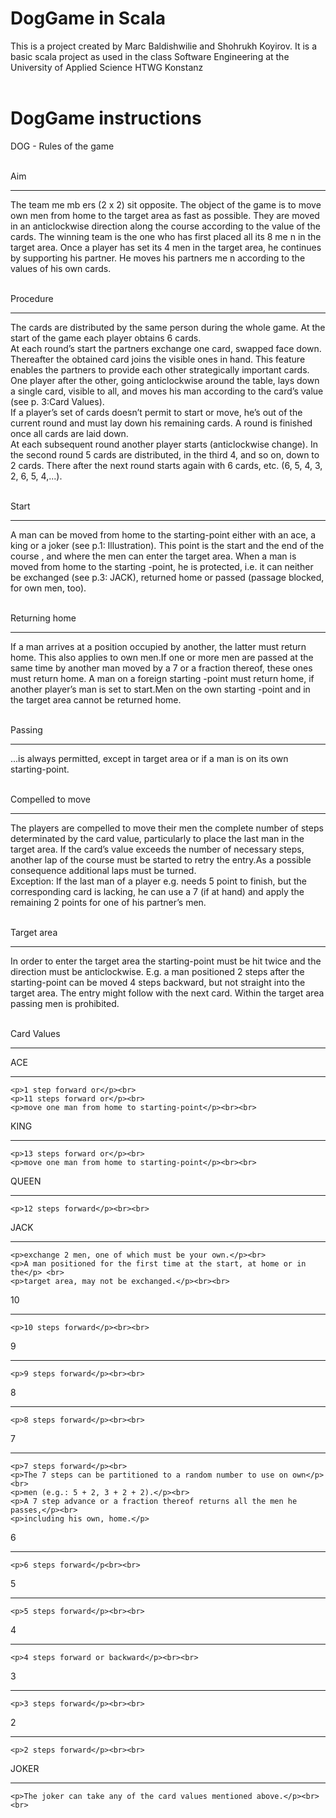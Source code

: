 DogGame in Scala
=========================

This is a project created by Marc Baldishwilie and Shohrukh Koyirov. It is a basic scala project as used in the
class Software Engineering at the University of Applied Science HTWG Konstanz<br><br>

DogGame instructions
=========================



DOG -  Rules of the game <br><br>

Aim
____________________ 
The team me mb ers (2 x 2) sit opposite. The object of the game  is to move own men 
from home to the target area as fast as possible. They are moved in an anticlockwise 
direction along the course according to the value of the cards. The winning team is 
the one who has first placed all its 8 me n in the target area. Once a player has set 
its 4 men in the target area, he continues by supporting his partner. He moves his partners me
n according to the values of his own cards. <br><br>

Procedure
____________________
The  cards are distributed by the same person during the whole game.
At the start of the game  each player obtains 6 cards.<br>
At each round’s start the partners exchange one card, swapped face down. 
Thereafter the obtained card joins the visible ones in hand. This feature enables the 
partners to provide each other strategically important cards.<br>
One player after the other, going anticlockwise around the table, lays down a single 
card, visible to all, and moves his man according to the card’s value (see p. 3:Card
Values).<br>
If a player’s set of cards doesn’t permit to start or move, he’s out of the current 
round and must lay down his remaining cards. A round is finished once all cards are 
laid down.<br>
At each subsequent round another player starts (anticlockwise change).
In the second round 5 cards are distributed, in the third 4, and so on, down to 2 
cards. There after the next round starts again with 6 cards, etc. (6, 5, 4, 3, 2, 6, 5, 
4,...).<br><br>

Start
____________________
A man can be moved from home to the starting-point either with an ace, a king or a 
joker (see p.1: Illustration). This point is the start and the end of the course , and 
where the men can enter the target area. When a man is moved from home to the starting
-point, he is protected, i.e. it can neither be exchanged (see p.3: JACK), returned home
 or passed (passage blocked, for own men, too).<br><br> 

Returning home
____________________ 
If a man arrives at a position occupied by another, the latter must return home. This 
also applies to own men.If one or more men are passed at the same time by another man 
moved by a 7 or a fraction thereof, these ones must return home. A man on a foreign starting
-point must return home, if another player’s man is set to start.Men on the own starting
-point and in the target area cannot be returned home.<br><br>

Passing
____________________
...is always permitted, except in target area or if a man is on its own starting-point.<br><br>

Compelled to move
____________________
The players are compelled to move their men the complete number of steps determinated by the card value, particularly to place the last man in the target area. If the card’s value exceeds the number of necessary steps, another lap of the course must be started to retry the entry.As a possible consequence additional laps must be turned.<br>
Exception: If the last man of a player e.g. needs 5 point to finish, but the corresponding card is lacking, he can use a 7 (if at hand) and apply the remaining 2 points for one of his partner’s men.
<br><br>

Target area
____________________
In order to enter the target area the starting-point must be hit twice and the direction must be 
anticlockwise. E.g. a man positioned 2 steps after the starting-point can be moved 4 steps backward, but not straight into the target area. The entry might follow with the next card. Within the target area passing men is prohibited.<br><br>

Card Values
______________

ACE
______
	<p>1 step forward or</p><br>
	<p>11 steps forward or</p><br>
	<p>move one man from home to starting-point</p><br><br>

KING
______
	<p>13 steps forward or</p><br>
	<p>move one man from home to starting-point</p><br><br>

QUEEN
______
	<p>12 steps forward</p><br><br>

JACK
______
	<p>exchange 2 men, one of which must be your own.</p><br>
	<p>A man positioned for the first time at the start, at home or in the</p> <br>
	<p>target area, may not be exchanged.</p><br><br>

10 
______
	<p>10 steps forward</p><br><br>

9
______
	<p>9 steps forward</p><br><br>

8
______
	<p>8 steps forward</p><br><br>

7 
______
	<p>7 steps forward</p><br>
	<p>The 7 steps can be partitioned to a random number to use on own</p><br> 
	<p>men (e.g.: 5 + 2, 3 + 2 + 2).</p><br>
	<p>A 7 step advance or a fraction thereof returns all the men he passes,</p><br> 
	<p>including his own, home.</p>

6
______
	<p>6 steps forward</p<br><br>

5
______
	<p>5 steps forward</p><br><br>

4
______
	<p>4 steps forward or backward</p><br><br>

3
______
	<p>3 steps forward</p><br><br>

2
______
	<p>2 steps forward</p><br><br>

JOKER
_______
	<p>The joker can take any of the card values mentioned above.</p><br><br>

